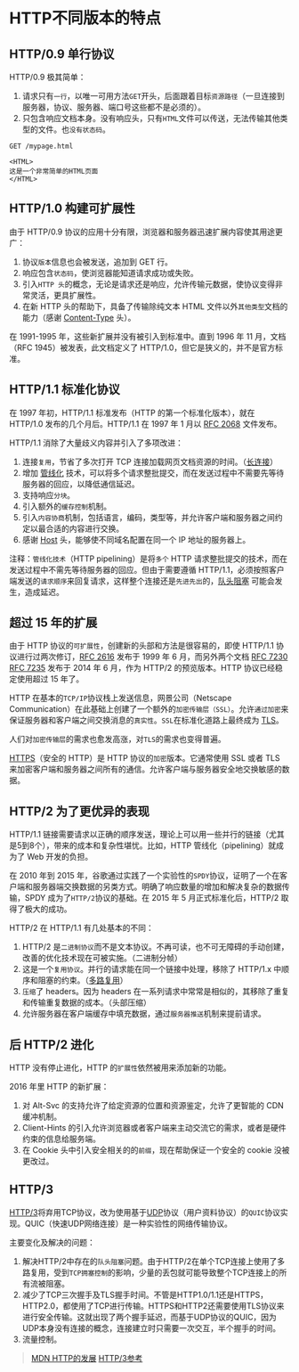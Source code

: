 # HTTP不同版本的特点

## HTTP/0.9 单行协议

HTTP/0.9 极其简单：

1. 请求只有`一行`，以唯一可用方法`GET`开头，后面跟着目标`资源路径`（一旦连接到服务器，协议、服务器、端口号这些都不是必须的）。
2. 只包含响应文档本身。没有响应头，只有`HTML`文件可以传送，无法传输其他类型的文件。也`没有状态码`。

```
GET /mypage.html

<HTML>
这是一个非常简单的HTML页面
</HTML>
```

## HTTP/1.0 构建可扩展性

由于 HTTP/0.9 协议的应用十分有限，浏览器和服务器迅速扩展内容使其用途更广：

1. 协议`版本`信息也会被发送，追加到 GET 行。
2. 响应包含`状态码`，使浏览器能知道请求成功或失败。
3. 引入`HTTP 头`的概念，无论是请求还是响应，允许传输元数据，使协议变得非常灵活，更具扩展性。
4. 在新 HTTP 头的帮助下，具备了传输除纯文本 HTML 文件以外`其他类型`文档的能力（感谢 [Content-Type](https://developer.mozilla.org/zh-CN/docs/Web/HTTP/Headers/Content-Type) 头）。

在 1991-1995 年，这些新扩展并没有被引入到标准中。直到 1996 年 11 月，文档（RFC 1945）被发表，此文档定义了 HTTP/1.0，但它是狭义的，并不是官方标准。

## HTTP/1.1 标准化协议

在 1997 年初，HTTP/1.1 标准发布（HTTP 的第一个标准化版本），就在 HTTP/1.0 发布的几个月后。HTTP/1.1 在 1997 年 1 月以 [RFC 2068](https://tools.ietf.org/html/rfc2068) 文件发布。

HTTP/1.1 消除了大量歧义内容并引入了多项改进：

1. 连接`复用`，节省了多次打开 TCP 连接加载网页文档资源的时间。（[长连接](http/note8.md)）
2. 增加 [管线化](https://zh.wikipedia.org/wiki/HTTP%E7%AE%A1%E7%B7%9A%E5%8C%96) 技术，可以将多个请求整批提交，而在发送过程中不需要先等待服务器的回应，以降低通信延迟。
3. 支持响应`分块`。
4. 引入额外的`缓存控制`机制。
5. 引入`内容协商`机制，包括语言，编码，类型等，并允许客户端和服务器之间约定以最合适的内容进行交换。
6. 感谢 [Host](https://developer.mozilla.org/zh-CN/docs/Web/HTTP/Headers/Host) 头，能够使不同域名配置在同一个 IP 地址的服务器上。

注释：`管线化技术`（HTTP pipelining）是将`多个` HTTP 请求整批提交的技术，而在发送过程中不需先等待服务器的回应。但由于需要遵循 HTTP/1.1，必须按照客户端发送的`请求顺序`来回复请求，这样整个连接还是`先进先出`的，[队头阻塞](https://zh.wikipedia.org/wiki/%E9%98%9F%E5%A4%B4%E9%98%BB%E5%A1%9E) 可能会发生，造成延迟。

## 超过 15 年的扩展

由于 HTTP 协议的`可扩展性`，创建新的头部和方法是很容易的，即使 HTTP/1.1 协议进行过两次修订，[RFC 2616](https://tools.ietf.org/html/rfc2616) 发布于 1999 年 6 月，而另外两个文档 [RFC 7230](https://tools.ietf.org/html/rfc7230) [RFC 7235](https://tools.ietf.org/html/rfc7235) 发布于 2014 年 6 月，作为 HTTP/2 的预览版本。HTTP 协议已经稳定使用超过 15 年了。

HTTP 在基本的`TCP/IP`协议栈上发送信息，网景公司（Netscape Communication）在此基础上创建了一个额外的`加密传输层（SSL）`。允许`通过加密`来保证服务器和客户端之间交换消息的`真实性`。`SSL`在标准化道路上最终成为 [TLS](https://developer.mozilla.org/zh-CN/docs/Glossary/TLS)。

人们对`加密传输层`的需求也愈发高涨，对`TLS`的需求也变得普遍。

[HTTPS](https://zh.wikipedia.org/wiki/%E8%B6%85%E6%96%87%E6%9C%AC%E4%BC%A0%E8%BE%93%E5%AE%89%E5%85%A8%E5%8D%8F%E8%AE%AE)（安全的 HTTP）是 HTTP 协议的`加密`版本。它通常使用 SSL 或者 TLS 来加密客户端和服务器之间所有的通信。允许客户端与服务器安全地交换敏感的数据。

## HTTP/2 为了更优异的表现

HTTP/1.1 链接需要请求以正确的顺序发送，理论上可以用一些并行的链接（尤其是5到8个），带来的成本和复杂性堪忧。比如，HTTP 管线化（pipelining）就成为了 Web 开发的负担。

在 2010 年到 2015 年，谷歌通过实践了一个实验性的`SPDY`协议，证明了一个在客户端和服务器端交换数据的另类方式。明确了响应数量的增加和解决复杂的数据传输，SPDY 成为了`HTTP/2`协议的基础。在 2015 年 5 月正式标准化后，HTTP/2 取得了极大的成功。

HTTP/2 在 HTTP/1.1 有几处基本的不同：

1. HTTP/2 是`二进制协议`而不是文本协议。不再可读，也不可无障碍的手动创建，改善的优化技术现在可被实施。（二进制分帧）
2. 这是一个`复用协议`。并行的请求能在同一个链接中处理，移除了 HTTP/1.x 中顺序和阻塞的约束。（[多路复用](http/note7.md)）
3. `压缩`了 headers。因为 headers 在一系列请求中常常是相似的，其移除了重复和传输重复数据的成本。（头部压缩）
4. 允许服务器在客户端缓存中填充数据，通过`服务器推送`机制来提前请求。

## 后 HTTP/2 进化

HTTP 没有停止进化，HTTP 的`扩展性`依然被用来添加新的功能。

2016 年里 HTTP 的新扩展：

1. 对 Alt-Svc 的支持允许了给定资源的位置和资源鉴定，允许了更智能的 CDN 缓冲机制。
2. Client-Hints 的引入允许浏览器或者客户端来主动交流它的需求，或者是硬件约束的信息给服务端。
3. 在 Cookie 头中引入安全相关的的`前缀`，现在帮助保证一个安全的 cookie 没被更改过。

## HTTP/3

[HTTP/3](https://zh.wikipedia.org/wiki/HTTP/3)将弃用TCP协议，改为使用基于[UDP](https://zh.wikipedia.org/wiki/%E7%94%A8%E6%88%B7%E6%95%B0%E6%8D%AE%E6%8A%A5%E5%8D%8F%E8%AE%AE)协议（用户资料协议）的`QUIC`协议实现。QUIC（快速UDP网络连接）是一种实验性的网络传输协议。

主要变化及解决的问题：

1. 解决HTTP/2中存在的`队头阻塞`问题。由于HTTP/2在单个TCP连接上使用了多路复用，受到`TCP拥塞控制`的影响，少量的丢包就可能导致整个TCP连接上的所有流被阻塞。
2. 减少了TCP三次握手及TLS握手时间。不管是HTTP1.0/1.1还是HTTPS，HTTP2.0，都使用了TCP进行传输。HTTPS和HTTP2还需要使用TLS协议来进行安全传输。这就出现了两个握手延迟，而基于UDP协议的QUIC，因为UDP本身没有连接的概念，连接建立时只需要一次交互，半个握手的时间。
3. 流量控制。

> [MDN HTTP的发展](https://developer.mozilla.org/zh-CN/docs/Web/HTTP/Basics_of_HTTP/Evolution_of_HTTP)
> [HTTP/3参考](https://blog.51cto.com/u_15295488/3129473)
